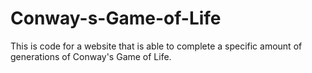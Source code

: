 # Conway-s-Game-of-Life
This is code for a website that is able to complete a specific amount of generations of
Conway's Game of Life.
